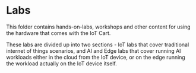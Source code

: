 # Labs

This folder contains hands-on-labs, workshops and other content for using the hardware that comes with the IoT Cart.

These labs are divided up into two sections - IoT labs that cover traditional internet of things scenarios, and AI and Edge labs that cover running AI workloads either in the cloud from the IoT device, or on the edge running the workload actually on the IoT device itself.

